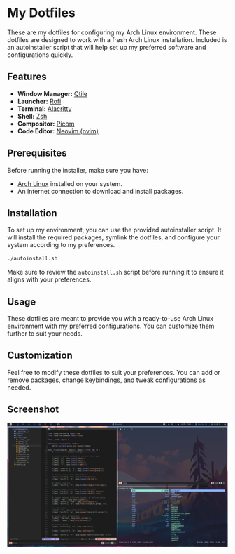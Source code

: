 # My Dotfiles

These are my dotfiles for configuring my Arch Linux environment. These dotfiles are designed to work with a fresh Arch Linux installation. Included is an autoinstaller script that will help set up my preferred software and configurations quickly.

## Features

- **Window Manager:** [Qtile](http://www.qtile.org/)
- **Launcher:** [Rofi](https://github.com/davatorium/rofi)
- **Terminal:** [Alacritty](https://github.com/alacritty/alacritty)
- **Shell:** [Zsh](https://www.zsh.org/)
- **Compositor:** [Picom](https://github.com/yshui/picom)
- **Code Editor:** [Neovim (nvim)](https://neovim.io/)

## Prerequisites

Before running the installer, make sure you have:

- [Arch Linux](https://www.archlinux.org/) installed on your system.
- An internet connection to download and install packages.

## Installation

To set up my environment, you can use the provided autoinstaller script. It will install the required packages, symlink the dotfiles, and configure your system according to my preferences.

```bash
./autoinstall.sh
```

Make sure to review the `autoinstall.sh` script before running it to ensure it aligns with your preferences.

## Usage

These dotfiles are meant to provide you with a ready-to-use Arch Linux environment with my preferred configurations. You can customize them further to suit your needs.

## Customization

Feel free to modify these dotfiles to suit your preferences. You can add or remove packages, change keybindings, and tweak configurations as needed.

## Screenshot

![Config](.screenshots/qtile.png)
